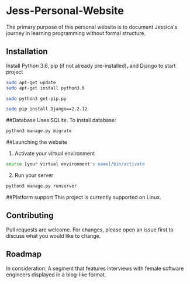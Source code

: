 # Jess-Personal-Website

The primary purpose of this personal website is to document Jessica's journey in learning programming without formal structure. 

## Installation

Install Python 3.6, pip (if not already pre-installed), and Django to start project

```bash
sudo apt-get update
sudo apt-get install python3.6
```

```bash
sudo python3 get-pip.py
```

```bash
sudo pip install Django==2.2.12
```

##Database
Uses SQLite. To install database:

```bash
python3 manage.py migrate
```

##Launching the website
1. Activate your virtual environment
```bash
source [your virtual environment's name]/bin/activate
```

2. Run your server
```bash
python3 manage.py runserver
```

##Platform support
This project is currently supported on Linux. 

## Contributing
Pull requests are welcome. For changes, please open an issue first to discuss what you would like to change.


## Roadmap
In consideration: A segment that features interviews with female software engineers displayed in a blog-like format.  